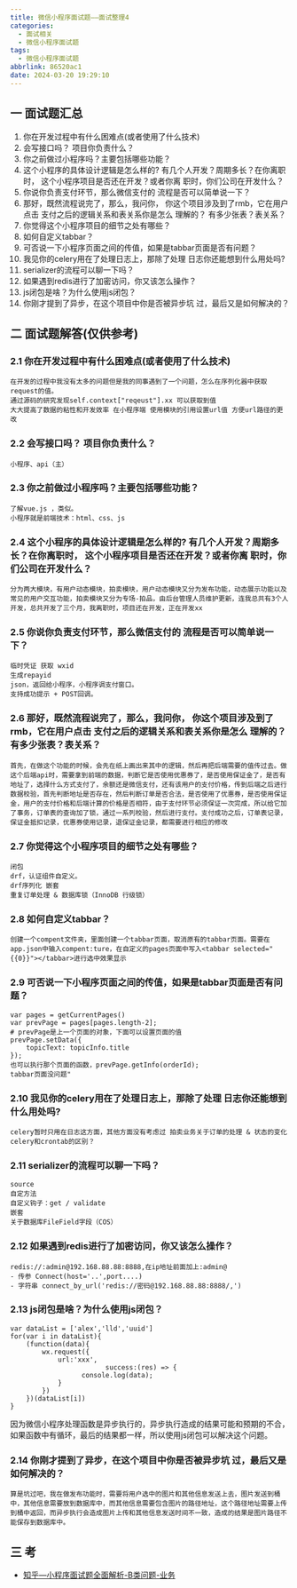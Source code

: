 ```yaml
---
title: 微信小程序面试题——面试整理4
categories:
  - 面试相关
  - 微信小程序面试题
tags:
  - 微信小程序面试题
abbrlink: 86520ac1
date: 2024-03-20 19:29:10
---
```

## 一 面试题汇总

1. 你在开发过程中有什么困难点(或者使用了什么技术)
2. 会写接口吗？ 项目你负责什么？
3. 你之前做过小程序吗？主要包括哪些功能？
4. 这个小程序的具体设计逻辑是怎么样的? 有几个人开发？周期多长？在你离职时， 这个小程序项目是否还在开发？或者你离 职时，你们公司在开发什么？
5. 你说你负责支付环节，那么微信支付的 流程是否可以简单说一下？
6. 那好，既然流程说完了，那么，我问你， 你这个项目涉及到了rmb，它在用户点击 支付之后的逻辑关系和表关系你是怎么 理解的？ 有多少张表？表关系？
7. 你觉得这个小程序项目的细节之处有哪些？
8. 如何自定义tabbar？
9. 可否说一下小程序页面之间的传值，如果是tabbar页面是否有问题？
10. 我见你的celery用在了处理日志上，那除了处理 日志你还能想到什么用处吗?
11. serializer的流程可以聊一下吗？
12. 如果遇到redis进行了加密访问，你又该怎么操作？
13. js闭包是啥？为什么使用js闭包？
14. 你刚才提到了异步，在这个项目中你是否被异步坑 过，最后又是如何解决的？

<!--more-->

## 二 面试题解答(仅供参考)

### 2.1 你在开发过程中有什么困难点(或者使用了什么技术)

```
在开发的过程中我没有太多的问题但是我的同事遇到了一个问题，怎么在序列化器中获取request的值。
通过源码的研究发现self.context["reqeust"].xx 可以获取到值 
大大提高了数据的粘性和开发效率 在小程序端 使用模块的引用设置url值 方便url路径的更改
```

### 2.2 会写接口吗？ 项目你负责什么？

```
小程序、api（主）
```

### 2.3 你之前做过小程序吗？主要包括哪些功能？

```
了解vue.js ，类似。
小程序就是前端技术：html、css、js
```

### 2.4 这个小程序的具体设计逻辑是怎么样的? 有几个人开发？周期多长？在你离职时， 这个小程序项目是否还在开发？或者你离 职时，你们公司在开发什么？

```
分为两大模块，有用户动态模块，拍卖模块，用户动态模块又分为发布功能，动态展示功能以及常见的用户交互功能，拍卖模块又分为专场-拍品，由后台管理人员维护更新，连我总共有3个人开发，总共开发了三个月，我离职时，项目还在开发，正在开发xx
```

### 2.5 你说你负责支付环节，那么微信支付的 流程是否可以简单说一下？

```
临时凭证 获取 wxid
生成repayid
json，返回给小程序，小程序调支付窗口。
支持成功提示 + POST回调。
```

### 2.6 那好，既然流程说完了，那么，我问你， 你这个项目涉及到了rmb，它在用户点击 支付之后的逻辑关系和表关系你是怎么 理解的？ 有多少张表？表关系？

```
首先，在做这个功能的时候，会先在纸上画出来其中的逻辑，然后再把后端需要的值传过去。做这个后端api时，需要拿到前端的数据，判断它是否使用优惠券了，是否使用保证金了，是否有地址了，选择什么方式支付了，余额还是微信支付，还有该用户的支付价格，传到后端之后进行数据校验，首先判断地址是否存在，然后判断订单是否合法，是否使用了优惠券，是否使用保证金，用户的支付价格和后端计算的价格是否相符，由于支付环节必须保证一次完成，所以给它加了事务，订单表的查询加了锁，通过一系列校验，然后进行支付。支付成功之后，订单表记录，保证金抵扣记录，优惠券使用记录，退保证金记录，都需要进行相应的修改
```

### 2.7 你觉得这个小程序项目的细节之处有哪些？

```
闭包
drf，认证组件自定义。
drf序列化 嵌套
重复订单处理 & 数据库锁（InnoDB 行级锁）
```

### 2.8 如何自定义tabbar？

```
创建一个compent文件夹，里面创建一个tabbar页面，取消原有的tabbar页面。需要在app.json中输入compent:ture，在自定义的pages页面中写入<tabbar selected="{{0}}"></tabbar>进行选中效果显示
```

### 2.9 可否说一下小程序页面之间的传值，如果是tabbar页面是否有问题？

```
var pages = getCurrentPages() 
var prevPage = pages[pages.length-2]; 
# prevPage是上一个页面的对象，下面可以设置页面的值 
prevPage.setData({
 	topicText: topicInfo.title 
}); 
也可以执行那个页面的函数，prevPage.getInfo(orderId); 
tabbar页面没问题"
```

### 2.10 我见你的celery用在了处理日志上，那除了处理 日志你还能想到什么用处吗?

```
celery暂时只用在日志这方面，其他方面没有考虑过 拍卖业务关于订单的处理 & 状态的变化 celery和crontab的区别？
```

### 2.11 serializer的流程可以聊一下吗？

```
source
自定方法
自定义钩子：get / validate
嵌套
关于数据库FileField字段（COS）
```

### 2.12 如果遇到redis进行了加密访问，你又该怎么操作？

```
redis://:admin@192.168.88.88:8888,在ip地址前面加上:admin@ 
- 传参 Connect(host='..',port....) 
- 字符串 connect_by_url('redis://密码@192.168.88.88:8888/,')
```

### 2.13 js闭包是啥？为什么使用js闭包？

```
var dataList = ['alex','lld','uuid'] 
for(var i in dataList){
 	(function(data){
 		wx.request({
 			url:'xxx', 			
                        success:(res) => {
 		          console.log(data);
 			}
 		})
 	})(dataList[i]) 
} 
```

因为微信小程序处理函数是异步执行的，异步执行造成的结果可能和预期的不合，如果函数中有循环，最后的结果都一样，所以使用js闭包可以解决这个问题。

### 2.14 你刚才提到了异步，在这个项目中你是否被异步坑 过，最后又是如何解决的？

```
算是坑过吧，我在做发布功能时，需要将用户选中的图片和其他信息发送上去，图片发送到桶中，其他信息需要放到数据库中，而其他信息需要包含图片的路径地址，这个路径地址需要上传到桶中返回，而异步执行会造成图片上传和其他信息发送时间不一致，造成的结果是图片路径不能保存到数据库中。
```


## 三 考

* [知乎—小程序面试题全面解析-B类问题-业务](https://zhuanlan.zhihu.com/p/265882281)


